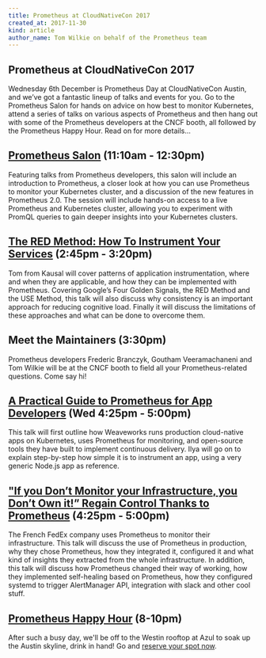 ```yaml
---
title: Prometheus at CloudNativeCon 2017
created_at: 2017-11-30
kind: article
author_name: Tom Wilkie on behalf of the Prometheus team
---
```


## Prometheus at CloudNativeCon 2017

Wednesday 6th December is Prometheus Day at CloudNativeCon Austin, and we’ve got
a fantastic lineup of talks and events for you.  Go to the Prometheus Salon for
hands on advice on how best to monitor Kubernetes, attend a series of talks on
various aspects of Prometheus and then hang out with some of the Prometheus developers at the CNCF
booth, all followed by the Prometheus Happy Hour.  Read on for more details...

<!-- more -->

##  [Prometheus Salon](https://kccncna17.sched.com/event/Cs4d/prometheus-salon-hosted-by-frederic-branczyk-coreos-bob-cotton-freshtracksio-goutham-veeramanchaneni-tom-wilkie-kausal) (11:10am - 12:30pm)

Featuring talks from Prometheus developers, this salon will include an introduction
to Prometheus, a closer look at how you can use Prometheus to monitor your Kubernetes
cluster, and a discussion of the new features in Prometheus 2.0.  The session will
include hands-on access to a live Prometheus and Kubernetes cluster, allowing you
to experiment with PromQL queries to gain deeper insights into your Kubernetes clusters.

## [The RED Method: How To Instrument Your Services](https://kccncna17.sched.com/event/CU8K/the-red-method-how-to-instrument-your-services-b-tom-wilkie-kausal) (2:45pm - 3:20pm)

Tom from Kausal will cover patterns of application instrumentation, where and when they are applicable, and how they can be implemented with Prometheus.  Covering Google’s Four Golden Signals, the RED Method and the USE Method, this talk will also discuss why consistency is an important approach for reducing cognitive load. Finally it will discuss the limitations of these approaches and what can be done to overcome them.

## Meet the Maintainers (3:30pm)

Prometheus developers Frederic Branczyk, Goutham Veeramachaneni and Tom Wilkie will
be at the CNCF booth to field all your Prometheus-related questions.  Come say hi!

## [A Practical Guide to Prometheus for App Developers](https://kccncna17.sched.com/event/CU5y/a-practical-guide-to-prometheus-for-app-developers-b-ilya-dmitrichenko-weaveworks) (Wed 4:25pm - 5:00pm)

This talk will first outline how Weaveworks runs production cloud-native apps on Kubernetes,
uses Prometheus for monitoring, and open-source tools they have
built to implement continuous delivery.  Ilya will go on to explain step-by-step
how simple it is to instrument an app, using a very generic Node.js app as reference.

## ["If you Don’t Monitor your Infrastructure, you Don’t Own it!” Regain Control Thanks to Prometheus](https://kccncna17.sched.com/event/CU5w/if-you-dont-monitor-your-infrastructure-you-dont-own-it-regain-control-thanks-to-prometheus-i-etienne-coutaud-guillaume-lefevre-octo-technology) (4:25pm - 5:00pm)

The French FedEx company uses Prometheus to monitor their infrastructure.  This talk
will discuss the use of Prometheus in production, why they chose Prometheus, how they
integrated it, configured it and what kind of insights they extracted from the
whole infrastructure.  In addition, this talk will discuss how Prometheus changed
their way of working, how they implemented self-healing based on Prometheus, how they
configured systemd to trigger AlertManager API, integration with slack and other cool stuff.

## [Prometheus Happy Hour](http://kubecon.freshtracks.io/) (8-10pm)

After such a busy day, we'll be off to the Westin rooftop at Azul to soak up the
Austin skyline, drink in hand!  Go and [reserve your spot now](http://kubecon.freshtracks.io/).
